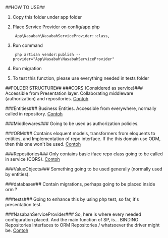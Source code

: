 ##HOW TO USE##

1. Copy this folder under app folder
2. Place Service Provider on config/app.php 

		App\Nasabah\NasabahServiceProvider::class,

3. Run command 

		php artisan vendor:publish --provider="App\Nasabah\NasabahServiceProvider"

4. Run migration 
5. To test this function, please use everything needed in tests folder


##FOLDER STRUCTURE##
###CQRS (Considered as service)###
	Accessible from Presentation layer. Collaborating middleware (authorization) and repositories.
	[Contoh](https://github.com/chelsymooy/ddd_nasabah/blob/master/CQRS/NasabahService.php) 

###Entities###
	Business Entities. Accessible from everywhere, normally called in repository.
	[Contoh](https://github.com/chelsymooy/ddd_nasabah/blob/master/Entities/Nasabah.php) 

###Middlewares###
	Going to be used as authorization policies.

###ORM###
	Contains eloquent models, transformers from eloquents to entities, and Implementation of repo interface.
	If the this domain use ODM, then this one won't be used.
	[Contoh](https://github.com/chelsymooy/ddd_nasabah/tree/master/ORM) 

###Repositories###
	Only contains basic iface repo class going to be called in service (CQRS).
	[Contoh](https://github.com/chelsymooy/ddd_nasabah/blob/master/Repositories/InterfaceRepositoryNasabah.php) 

###ValueObjects###
	Something going to be used generally (normally used by entities).

###database###
	Contain migrations, perhaps going to be placed inside orm ?
	
###tests###
	Going to enhance this by using php test, so far, it's presentation test.

###NasabahServiceProvider###
	So, here is where every needed configuration placed. And the main function of SP, is... BINDING Repositories Interfaces to ORM Repositories / whatsoever the driver might be.
	[Contoh](https://github.com/chelsymooy/ddd_nasabah/blob/master/NasabahServiceProvider.php) 
